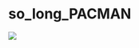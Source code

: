 # so_long_PACMAN
<p algin = "center">
    <img src = "https://github.com/zsayar17/so_long_PACMAN/blob/main/Ekran%20Resmi%202022-06-22%20%C3%96S%204.14.37.png" />
    </p>